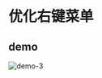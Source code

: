 # 优化右键菜单

## demo

![demo-3](https://github.com/vxhly/web-demo/blob/master/demo-3/images/demo-3.png)
